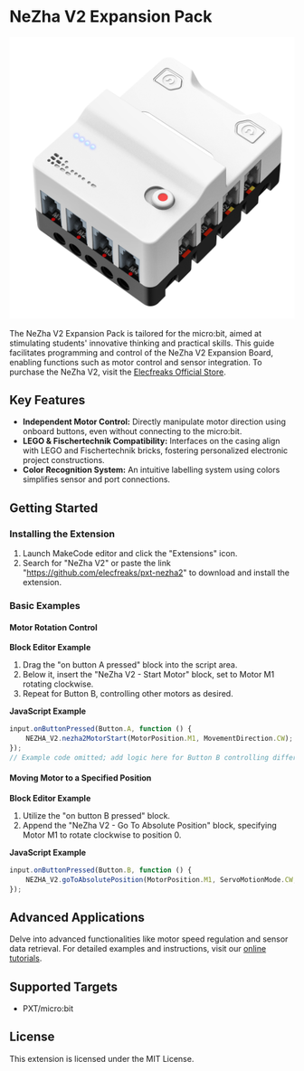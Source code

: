 # NeZha V2 Expansion Pack

![NeZha V2 Expansion Board](nezha_v2.png)

The NeZha V2 Expansion Pack is tailored for the micro:bit, aimed at stimulating students' innovative thinking and practical skills. This guide facilitates programming and control of the NeZha V2 Expansion Board, enabling functions such as motor control and sensor integration. To purchase the NeZha V2, visit the [Elecfreaks Official Store](https://shop.elecfreaks.com/products/nezha-breakout-board-v2).

## Key Features

- **Independent Motor Control:** Directly manipulate motor direction using onboard buttons, even without connecting to the micro:bit.
- **LEGO & Fischertechnik Compatibility:** Interfaces on the casing align with LEGO and Fischertechnik bricks, fostering personalized electronic project constructions.
- **Color Recognition System:** An intuitive labelling system using colors simplifies sensor and port connections.

## Getting Started

### Installing the Extension

1. Launch MakeCode editor and click the "Extensions" icon.
2. Search for "NeZha V2" or paste the link "https://github.com/elecfreaks/pxt-nezha2" to download and install the extension.

### Basic Examples

#### Motor Rotation Control

**Block Editor Example**

1. Drag the "on button A pressed" block into the script area.
2. Below it, insert the "NeZha V2 - Start Motor" block, set to Motor M1 rotating clockwise.
3. Repeat for Button B, controlling other motors as desired.

**JavaScript Example**

```javascript
input.onButtonPressed(Button.A, function () {
    NEZHA_V2.nezha2MotorStart(MotorPosition.M1, MovementDirection.CW);
});
// Example code omitted; add logic here for Button B controlling different motors
```

#### Moving Motor to a Specified Position

**Block Editor Example**

1. Utilize the "on button B pressed" block.
2. Append the "NeZha V2 - Go To Absolute Position" block, specifying Motor M1 to rotate clockwise to position 0.

**JavaScript Example**

```javascript
input.onButtonPressed(Button.B, function () {
    NEZHA_V2.goToAbsolutePosition(MotorPosition.M1, ServoMotionMode.CW, 0);
});
```

## Advanced Applications

Delve into advanced functionalities like motor speed regulation and sensor data retrieval. For detailed examples and instructions, visit our [online tutorials](https://wiki.elecfreaks.com/en/microbit/expansion-board/nezha-v2/).

## Supported Targets

- PXT/micro:bit

## License

This extension is licensed under the MIT License.